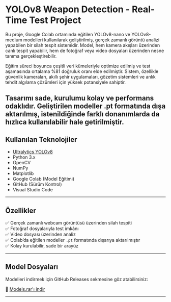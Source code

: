 # YOLOv8 Weapon Detection - Real-Time Test Project

Bu proje, Google Colab ortamında eğitilen YOLOv8-nano ve YOLOv8-medium modelleri kullanılarak geliştirilmiş, gerçek zamanlı görüntü analizi yapabilen bir silah tespit sistemidir.
Model, hem kamera akışları üzerinden canlı tespit yapabilir, hem de fotoğraf veya video dosyaları üzerinden nesne tanıma gerçekleştirebilir.

Eğitim süreci boyunca çeşitli veri kümeleriyle optimize edilmiş ve test aşamasında ortalama %81 doğruluk oranı elde edilmiştir.
Sistem, özellikle güvenlik kameraları, akıllı şehir uygulamaları, gözetim sistemleri ve anlık tehdit algılama çözümleri için yüksek potansiyele sahiptir.

Tasarımı sade, kurulumu kolay ve performans odaklıdır. Geliştirilen modeller .pt formatında dışa aktarılmış, istenildiğinde farklı donanımlarda da hızlıca kullanılabilir hale getirilmiştir.
---

## Kullanılan Teknolojiler

- [Ultralytics YOLOv8](https://github.com/ultralytics/ultralytics)
- Python 3.x
- OpenCV
- NumPy
- Matplotlib
- Google Colab (Model Eğitimi)
- GitHub (Sürüm Kontrol)
- Visual Studio Code

---

## Özellikler

✅ Gerçek zamanlı webcam görüntüsü üzerinden silah tespiti  
✅ Fotoğraf dosyalarıyla test imkânı  
✅ Video dosyası üzerinden analiz  
✅ Colab’da eğitilen modeller `.pt` formatında dışarıya aktarılmıştır  
✅ Kolay kurulabilir, sade bir arayüz

---

## Model Dosyaları

Modelleri indirmek için GitHub Releases sekmesine göz atabilirsiniz:

🔗 [Models.rar'ı indir](https://github.com/emrenuroglu/Yolov8-Weapons-Detect/releases/download/v1.0/Models.rar)

---



